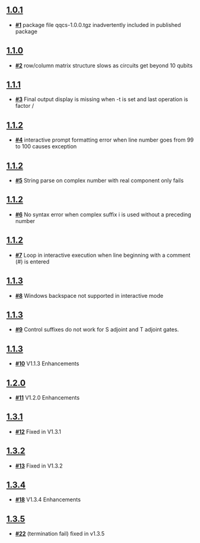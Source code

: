 ## [**1.0.1**](https://github.com/dde/qqcs/issues?milestone=1&state=closed)
- [**#1**](https://github.com/dde/qqcs/issues/1) package file qqcs-1.0.0.tgz inadvertently included in published package
## [**1.1.0**](https://github.com/dde/qqcs/issues?milestone=2&state=closed)
- [**#2**](https://github.com/dde/qqcs/issues/2) row/column matrix structure slows as circuits get beyond 10 qubits
## [**1.1.1**](https://github.com/dde/qqcs/issues?milestone=3&state=closed)
- [**#3**](https://github.com/dde/qqcs/issues/3) Final output display is missing when -t is set and last operation is factor /
## [**1.1.2**](https://github.com/dde/qqcs/issues?milestone=4&state=closed)
- [**#4**](https://github.com/dde/qqcs/issues/4) interactive prompt formatting error when line number goes from 99 to 100 causes exception
## [**1.1.2**](https://github.com/dde/qqcs/issues?milestone=5&state=closed)
- [**#5**](https://github.com/dde/qqcs/issues/5) String parse on complex number with real component only fails
## [**1.1.2**](https://github.com/dde/qqcs/issues?milestone=6&state=closed)
- [**#6**](https://github.com/dde/qqcs/issues/6) No syntax error when complex suffix i is used without a preceding number
## [**1.1.2**](https://github.com/dde/qqcs/issues?milestone=7&state=closed)
- [**#7**](https://github.com/dde/qqcs/issues/7) Loop in interactive execution when line beginning with a comment (#) is entered
## [**1.1.3**](https://github.com/dde/qqcs/issues?milestone=8&state=closed)
- [**#8**](https://github.com/dde/qqcs/issues/8) Windows backspace not supported in interactive mode
## [**1.1.3**](https://github.com/dde/qqcs/issues?milestone=9&state=closed)
- [**#9**](https://github.com/dde/qqcs/issues/9) Control suffixes do not work for S adjoint and T adjoint gates.
## [**1.1.3**](https://github.com/dde/qqcs/issues?milestone=10&state=closed)
- [**#10**](https://github.com/dde/qqcs/issues/10) V1.1.3 Enhancements
## [**1.2.0**](https://github.com/dde/qqcs/issues?milestone=11&state=closed)
- [**#11**](https://github.com/dde/qqcs/issues/11) V1.2.0 Enhancements
## [**1.3.1**](https://github.com/dde/qqcs/issues?milestone=12&state=closed)
- [**#12**](https://github.com/dde/qqcs/issues/12) Fixed in V1.3.1
## [**1.3.2**](https://github.com/dde/qqcs/issues?milestone=13&state=closed)
- [**#13**](https://github.com/dde/qqcs/issues/13) Fixed in V1.3.2
## [**1.3.4**](https://github.com/dde/qqcs/issues?milestone=18&state=closed)
- [**#18**](https://github.com/dde/qqcs/issues/18) V1.3.4 Enhancements
## [**1.3.5**](https://github.com/dde/qqcs/issues?milestone=18&state=closed)
- [**#22**](https://github.com/dde/qqcs/issues/22) (termination fail) fixed in v1.3.5
